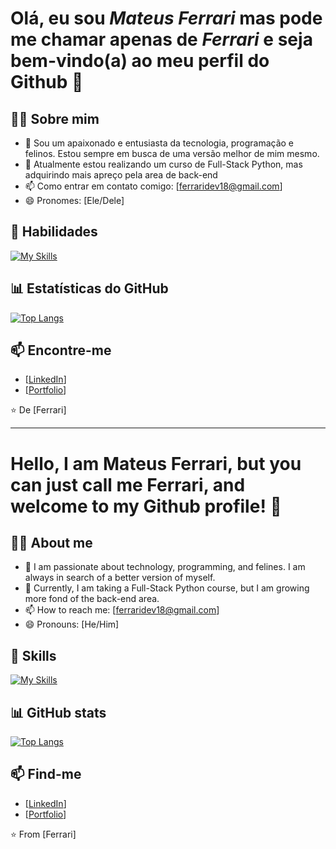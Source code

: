 # Olá, eu sou _Mateus Ferrari_ mas pode me chamar apenas de _Ferrari_ e seja bem-vindo(a) ao meu perfil do Github 👋

## 👨‍💻 Sobre mim

- 💬 Sou um apaixonado e entusiasta da tecnologia, programação e felinos. Estou sempre em busca de uma versão melhor de mim mesmo.
- 🌱 Atualmente estou realizando um curso de Full-Stack Python, mas adquirindo mais apreço pela area de back-end
- 📫 Como entrar em contato comigo: [ferraridev18@gmail.com]
- 😄 Pronomes: [Ele/Dele]

## 🚀 Habilidades

[![My Skills](https://skillicons.dev/icons?i=js,ts,html,css,sass,python,django,react,redux,bootstrap,linux,mysql,postgres,sqlite,vscode,git,discord)](https://skillicons.dev)


## 📊 Estatísticas do GitHub

[![Top Langs](https://github-readme-stats.vercel.app/api/top-langs/?username=FerrariMatt&layout=compact)](https://github.com/FerrariMatt/github-readme-stats)

## 📫 Encontre-me

- [[LinkedIn](https://www.linkedin.com/in/mateusferraridev/)]
- [[Portfolio](https://my-portfolio-eight-umber-41.vercel.app/)]

⭐️ De [Ferrari]

<hr>

# Hello, I am Mateus Ferrari, but you can just call me Ferrari, and welcome to my Github profile! 👋

## 👨‍💻 About me

- 💬 I am passionate about technology, programming, and felines. I am always in search of a better version of myself.
- 🌱 Currently, I am taking a Full-Stack Python course, but I am growing more fond of the back-end area.
- 📫 How to reach me: [ferraridev18@gmail.com]
- 😄 Pronouns: [He/Him]

  
## 🚀 Skills

[![My Skills](https://skillicons.dev/icons?i=js,ts,html,css,sass,python,django,react,redux,bootstrap,linux,mysql,postgres,sqlite,vscode,git,discord)](https://skillicons.dev)


## 📊 GitHub stats

[![Top Langs](https://github-readme-stats.vercel.app/api/top-langs/?username=FerrariMatt&layout=compact)](https://github.com/FerrariMatt/github-readme-stats)

## 📫 Find-me

- [[LinkedIn](https://www.linkedin.com/in/mateusferraridev/)]
- [[Portfolio]([https://www.linkedin.com/in/mateusferraridev/](https://my-portfolio-eight-umber-41.vercel.app/))]

⭐️ From [Ferrari]

